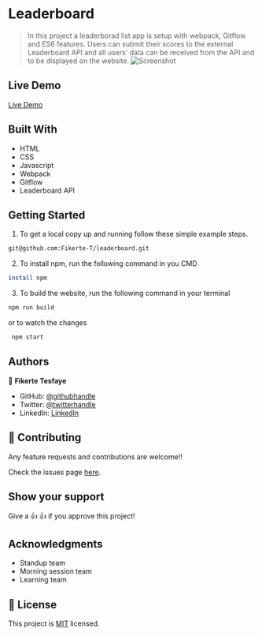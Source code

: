 
# Leaderboard

>In this project a leaderborad list app is setup with webpack, Gitflow and ES6 features. Users can submit their scores to the external Leaderboard API and all users' data can be received from the API and to be displayed on the website.
![Screenshot](/app-screenshot)


## Live Demo

 [Live Demo](https://fikerte-t.github.io/leaderboard/dist/)

## Built With

- HTML
- CSS
- Javascript
- Webpack
- Gitflow
- Leaderboard API

## Getting Started

1. To get a local copy up and running follow these simple example steps.
```bash
git@github.com:Fikerte-T/leaderboard.git
```
2. To install npm, run the following command in you CMD
```bash
install npm
```
3. To build the website, run the following command in your terminal
```bash
npm run build
```
or to watch the changes
```bash
 npm start
```
## Authors

👤 **Fikerte Tesfaye**

- GitHub: [@githubhandle](https://github.com/githubhandle)
- Twitter: [@twitterhandle](https://twitter.com/twitterhandle)
- LinkedIn: [LinkedIn](https://linkedin.com/in/linkedinhandle)

## 🤝 Contributing

Any feature requests and contributions are welcome!!

Check the issues page [here](https://github.com/Fikerte-T/leaderboard/issues).

## Show your support

Give a 👍 👍 if you approve this project!

## Acknowledgments
- Standup team
- Morning session team
- Learning team

## 📝 License

This project is [MIT](./MIT.md) licensed.
